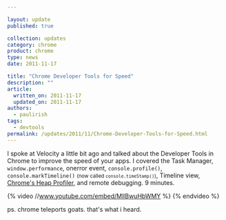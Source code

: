 ```yaml
---

layout: update
published: true

collection: updates
category: chrome
product: chrome
type: news
date: 2011-11-17

title: "Chrome Developer Tools for Speed"
description: ""
article:
  written_on: 2011-11-17
  updated_on: 2011-11-17
authors:
  - paulirish
tags:
  - devtools
permalink: /updates/2011/11/Chrome-Developer-Tools-for-Speed.html
---
```

I spoke at Velocity a little bit ago and talked about the Developer Tools in Chrome to improve the speed of your apps. I covered the Task Manager, <code>window.performance</code>, onerror event, <code>console.profile()</code>, <code>console.markTimeline()</code> <small>(now called <code>console.timeStamp()</code>)</small>, Timeline view, <a href="http://gent.ilcore.com/2011/08/finding-memory-leaks.html">Chrome's Heap Profiler</a>, and remote debugging. 9 minutes.

{% video //www.youtube.com/embed/MllBwuHbWMY %} {% endvideo %}

ps. chrome teleports goats. that's what i heard.
